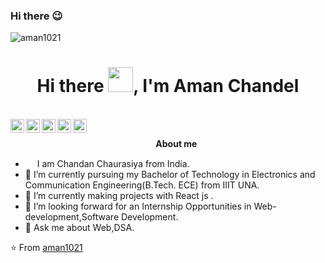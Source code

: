 ### Hi there 😉


<p align="left"> <img src="https://komarev.com/ghpvc/?username=aman1021" alt="aman1021" /> </p><h1 align="center">Hi there <img src="https://github.com/sudnyeshtalekar/sudnyeshtalekar/blob/master/Assets/Hi.gif" width="40px">, I'm Aman Chandel </h1>

<br />
<a href="https://twitter.com/chandelstwt">
  <img align="left" alt="Aman's Twitter" width="22px" src="https://img.icons8.com/color/48/000000/twitter.png"/>
</a>
<a href="https://www.linkedin.com/in/aman-chandel-795b7b1a9/">
  <img align="left" alt="Aman's Linkedin" width="22px" src="https://img.icons8.com/color/48/000000/linkedin.png" />
</a>
<a href="https://github.com/aman1021">
  <img align="left" alt="Aman's Github" width="22px" src="https://img.icons8.com/color/48/000000/github--v3.png" />
</a>
<a href="https://leetcode.com/seeker_11/">
  <img align="left" alt="Aman's LeetCode" width="22px" src="https://img.icons8.com/external-tal-revivo-shadow-tal-revivo/48/000000/external-level-up-your-coding-skills-and-quickly-land-a-job-logo-shadow-tal-revivo.png"/>
</a>
<a href="https://www.codechef.com/users/hawk_11">
  <img align="left" alt="Aman's Instagram" width="22px" src="https://img.icons8.com/fluency/48/000000/codechef.png" />
</a>
<br />



&nbsp;&nbsp;&nbsp;&nbsp;&nbsp;&nbsp;&nbsp;&nbsp;&nbsp;&nbsp;&nbsp;&nbsp;&nbsp;&nbsp;&nbsp;&nbsp;&nbsp;&nbsp;&nbsp;&nbsp;&nbsp;&nbsp;&nbsp;&nbsp;&nbsp;&nbsp;&nbsp;&nbsp;&nbsp;&nbsp;&nbsp;&nbsp;&nbsp;&nbsp;&nbsp;&nbsp;&nbsp;&nbsp;&nbsp;&nbsp;&nbsp;&nbsp;&nbsp;&nbsp;&nbsp;&nbsp;&nbsp;&nbsp;&nbsp;&nbsp;&nbsp;&nbsp;&nbsp;&nbsp;&nbsp;&nbsp;&nbsp;&nbsp;&nbsp;<b>About me</b> <br>
- <img src ="https://s3.amazonaws.com/pix.iemoji.com/images/emoji/apple/ios-12/256/boy-light-skin-tone.png" height= 15px width = 15px> I am Chandan Chaurasiya from India.
- 🔭 I’m currently pursuing my Bachelor of Technology in Electronics and Communication Engineering(B.Tech. ECE) from IIIT UNA.
- 🌱 I’m currently making projects with React js .
- 👯 I’m looking forward for an Internship Opportunities in Web-development,Software Development.
- 💬 Ask me about Web,DSA.


⭐️ From [aman1021](https://github.com/aman1021)
